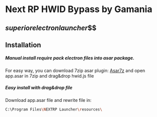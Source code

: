 # Next RP HWID Bypass by Gamania
## $superior electron launcher$$$

## Installation

##### Manual install require pack electron files into asar package.
For easy way, you can download 7zip asar plugin:
[Asar7z](https://www.tc4shell.com/en/7zip/asar/) and open app.asar in 7zip and drag&drop hwid.js file

##### Easy install with drag&drop file
Download app.asar file and rewrite file in:
```sh
C:\Program Files\NEXTRP Launcher\resources\
```

